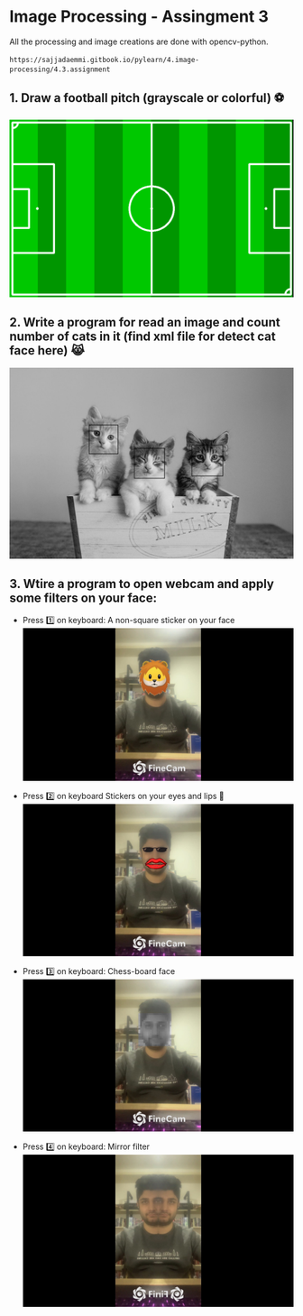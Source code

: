 # Image Processing - Assingment 3

All the processing and image creations are done with opencv-python.

`https://sajjadaemmi.gitbook.io/pylearn/4.image-processing/4.3.assignment`


## 1. Draw a football pitch (grayscale or colorful) ⚽️

![soccer_pitch](https://github.com/ArmanAghania/PyLearn/blob/main/Image%20Processing/Session%203/Assignment/soccer_pitch/soccer_pitch.png)

## 2. Write a program for read an image and count number of cats in it (find xml file for detect cat face here) 😹

![cat_detection](https://github.com/ArmanAghania/PyLearn/blob/main/Image%20Processing/Session%203/Assignment/cat_detection/2.jpg)

## 3. Wtire a program to open webcam and apply some filters on your face:
* Press 1️⃣ on keyboard: A non-square sticker on your face
![non_squared_sticker](https://github.com/ArmanAghania/PyLearn/blob/main/Image%20Processing/Session%203/Assignment/face_filters/saved_frame39.jpg)

* Press 2️⃣ on keyboard Stickers on your eyes and lips  🥸
![lips_and_glasses](https://github.com/ArmanAghania/PyLearn/blob/main/Image%20Processing/Session%203/Assignment/face_filters/saved_frame83.jpg)

* Press 3️⃣ on keyboard: Chess-board face
![chess_board_face](https://github.com/ArmanAghania/PyLearn/blob/main/Image%20Processing/Session%203/Assignment/face_filters/saved_frame20.jpg)

* Press 4️⃣ on keyboard: Mirror filter
![chess_board_face](https://github.com/ArmanAghania/PyLearn/blob/main/Image%20Processing/Session%203/Assignment/face_filters/saved_frame72.jpg)
